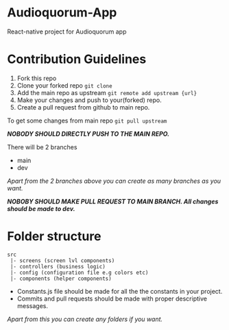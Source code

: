 # Audioquorum-App
React-native project for Audioquorum app


# Contribution Guidelines

1. Fork this repo
2. Clone your forked repo `git clone`
3. Add the main repo as upstream `git remote add upstream {url}`
4. Make your changes and push to your(forked) repo.
5. Create a pull request from github to main repo.

To get some changes from main repo `git pull upstream`

__*NOBODY SHOULD DIRECTLY PUSH TO THE MAIN REPO.*__

There will be 2 branches
- main
- dev

_Apart from the 2 branches above you can create as many branches as you want._

__*NOBOBY SHOULD MAKE PULL REQUEST TO MAIN BRANCH. All changes should be made to dev.*__


# Folder structure
```
src
 |- screens (screen lvl components)
 |- controllers (business logic)
 |- config (configuration file e.g colors etc)
 |- components (helper components)
```

- Constants.js file should be made for all the the constants in your project.
- Commits and pull requests should be made with proper descriptive messages.

_Apart from this you can create any folders if you want._
